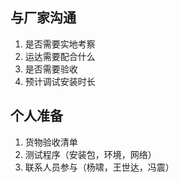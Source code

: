 ## 与厂家沟通
1. 是否需要实地考察
2. 运达需要配合什么
3. 是否需要验收
4. 预计调试安装时长

## 个人准备
1. 货物验收清单
2. 测试程序（安装包，环境，网络）
3. 联系人员参与（杨啸，王世达，冯震）